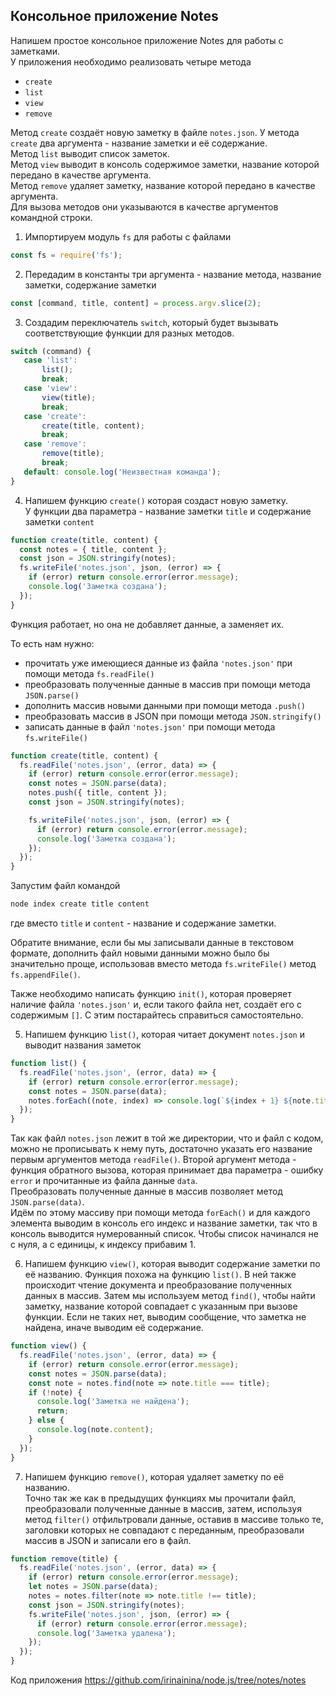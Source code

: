 ## Консольное приложение Notes
Напишем простое консольное приложение Notes для работы с заметками.  
У приложения необходимо реализовать четыре метода
- `create`
- `list`
- `view`
- `remove`

Метод `create` создаёт новую заметку в файле `notes.json`. У метода `create` два аргумента - название заметки и её содержание.  
Метод `list` выводит список заметок.  
Метод `view` выводит в консоль содержимое заметки, название которой передано в качестве аргумента.  
Метод `remove` удаляет заметку, название которой передано в качестве аргумента.  
Для вызова методов они указываются в качестве аргументов командной строки.

1. Импортируем модуль `fs` для работы с файлами
```js
const fs = require('fs');
```
2. Передадим в константы три аргумента - название метода, название заметки, содержание заметки
 ```js
const [command, title, content] = process.argv.slice(2);
```
3. Создадим переключатель `switch`, который будет вызывать соответствующие функции для разных методов.
 ```js
switch (command) {
    case 'list':
        list();
        break;
    case 'view':
        view(title);
        break;
    case 'create':
        create(title, content);
        break;
    case 'remove':
        remove(title);
        break;
    default: console.log('Неизвестная команда');
}
```
4. Напишем функцию `create()` которая создаст новую заметку.  
У функции два параметра - название заметки `title` и содержание заметки `content` 
```js
function create(title, content) {
  const notes = { title, content };
  const json = JSON.stringify(notes);
  fs.writeFile('notes.json', json, (error) => {
    if (error) return console.error(error.message);
    console.log('Заметка создана');
  });
} 
```

Функция работает, но она не добавляет данные, а заменяет их.  

То есть нам нужно: 
- прочитать уже имеющиеся данные из файла `'notes.json'` при помощи метода `fs.readFile()`
- преобразовать полученные данные в массив при помощи метода `JSON.parse()`
- дополнить массив новыми данными при помощи метода `.push()`
- преобразовать массив в JSON при помощи метода `JSON.stringify()`
- записать данные в файл `'notes.json'` при помощи метода `fs.writeFile()`

```js
function create(title, content) {
  fs.readFile('notes.json', (error, data) => {
    if (error) return console.error(error.message);
    const notes = JSON.parse(data);
    notes.push({ title, content });
    const json = JSON.stringify(notes);

    fs.writeFile('notes.json', json, (error) => {
      if (error) return console.error(error.message);
      console.log('Заметка создана');
    });
  });
}
```
Запустим файл командой
```powershell
node index create title content
```
где вместо `title` и `content` - название и содержание заметки.

Обратите внимание, если бы мы записывали данные в текстовом формате, дополнить файл новыми данными можно было бы значительно проще, использовав вместо метода `fs.writeFile()` метод `fs.appendFile()`.  

Также необходимо написать функцию `init()`, которая проверяет наличие файла `'notes.json'` и, если такого файла нет, создаёт его с содержимым `[]`. С этим постарайтесь справиться самостоятельно.

5. Напишем функцию `list()`, которая читает документ `notes.json` и выводит названия заметок
```js
function list() {
  fs.readFile('notes.json', (error, data) => {
    if (error) return console.error(error.message);
    const notes = JSON.parse(data);
    notes.forEach((note, index) => console.log(`${index + 1} ${note.title}`))
  });
}
```
Так как файл `notes.json` лежит в той же директории, что и файл с кодом, можно не прописывать к нему путь, достаточно указать его название первым аргументов метода `readFile()`. Второй аргумент метода - функция обратного вызова, которая принимает два параметра - ошибку `error` и прочитанные из файла данные `data`.  
Преобразовать полученные данные в массив позволяет метод `JSON.parse(data)`.  
Идём по этому массиву при помощи метода `forEach()` и для каждого элемента выводим в консоль его индекс и название заметки, так что в консоль выводится нумерованный список. Чтобы список начинался не с нуля, а с единицы, к индексу прибавим 1.

6. Напишем функцию `view()`, которая выводит содержание заметки по её названию. Функция похожа на функцию `list()`. В ней также происходит чтение документа и преобразование полученных данных в массив. Затем мы используем метод `find()`, чтобы найти заметку, название которой совпадает с указанным при вызове функции. Если не таких нет, выводим сообщение, что заметка не найдена, иначе выводим её содержание.

```js
function view() {
  fs.readFile('notes.json', (error, data) => {
    if (error) return console.error(error.message);
    const notes = JSON.parse(data);
    const note = notes.find(note => note.title === title);
    if (!note) {
      console.log('Заметка не найдена');
      return;
    } else {
      console.log(note.content);
    }
  });
}
```

7. Напишем функцию `remove()`, которая удаляет заметку по её названию.  
Точно так же как в предыдущих функциях мы прочитали файл, преобразовали полученные данные в массив, затем, используя метод `filter()` отфильтровали данные, оставив в массиве только те, заголовки которых не совпадают с переданным, преобразовали массив в JSON и записали его в файл. 

```js
function remove(title) {
  fs.readFile('notes.json', (error, data) => {
    if (error) return console.error(error.message);
    let notes = JSON.parse(data);
    notes = notes.filter(note => note.title !== title);
    const json = JSON.stringify(notes);
    fs.writeFile('notes.json', json, (error) => {
      if (error) return console.error(error.message);
      console.log('Заметка удалена');
    });
  });
}
```
Код приложения https://github.com/irinainina/node.js/tree/notes/notes